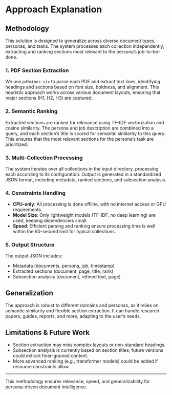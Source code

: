 # Approach Explanation

## Methodology
This solution is designed to generalize across diverse document types, personas, and tasks. The system processes each collection independently, extracting and ranking sections most relevant to the persona’s job-to-be-done.

### 1. PDF Section Extraction
We use `pdfminer.six` to parse each PDF and extract text lines, identifying headings and sections based on font size, boldness, and alignment. This heuristic approach works across various document layouts, ensuring that major sections (H1, H2, H3) are captured.

### 2. Semantic Ranking
Extracted sections are ranked for relevance using TF-IDF vectorization and cosine similarity. The persona and job description are combined into a query, and each section’s title is scored for semantic similarity to this query. This ensures that the most relevant sections for the persona’s task are prioritized.

### 3. Multi-Collection Processing
The system iterates over all collections in the input directory, processing each according to its configuration. Output is generated in a standardized JSON format, including metadata, ranked sections, and subsection analysis.

### 4. Constraints Handling
- **CPU-only**: All processing is done offline, with no internet access or GPU requirements.
- **Model Size**: Only lightweight models (TF-IDF, no deep learning) are used, keeping dependencies small.
- **Speed**: Efficient parsing and ranking ensure processing time is well within the 60-second limit for typical collections.

### 5. Output Structure
The output JSON includes:
- Metadata (documents, persona, job, timestamp)
- Extracted sections (document, page, title, rank)
- Subsection analysis (document, refined text, page)

## Generalization
The approach is robust to different domains and personas, as it relies on semantic similarity and flexible section extraction. It can handle research papers, guides, reports, and more, adapting to the user’s needs.

## Limitations & Future Work
- Section extraction may miss complex layouts or non-standard headings.
- Subsection analysis is currently based on section titles; future versions could extract finer-grained content.
- More advanced ranking (e.g., transformer models) could be added if resource constraints allow.

---
This methodology ensures relevance, speed, and generalizability for persona-driven document intelligence.
